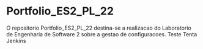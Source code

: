 # Portfolio_ES2_PL_22
 O repositorio Portfolio_ES2_PL_22 destina-se a realizacao do Laboratorio de Engenharia de Software 2 sobre a gestao de configuracoes.
Teste Tenta Jenkins
